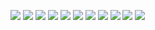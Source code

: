 ![](https://anlucas.neocities.org/lol.gif)
![](https://anlucas.neocities.org/html_learn_it_today.gif)
![](https://anlucas.neocities.org/valid401.png)
![](https://anlucas.neocities.org/linux_now.gif)
![](https://anlucas.neocities.org/linux_powered.gif)
![](https://anlucas.neocities.org/java.gif)
![](https://anlucas.neocities.org/hicolor.gif)
![](https://anlucas.neocities.org/ieisevil.gif)
![](https://anlucas.neocities.org/hatemac.jpg)
![](https://anlucas.neocities.org/hamexp.png)
![](https://c7.pm/img/toast.png)
